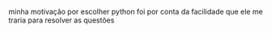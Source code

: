 minha motivação por escolher python foi por conta da facilidade que ele me traria para resolver as questões
